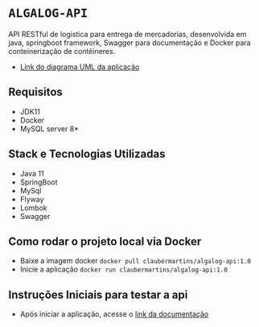 # `ALGALOG-API`
API RESTful de logistica para entrega de mercadorias, desenvolvida em java, springboot framework, Swagger para documentação e Docker para conteinerização de contêineres.

* <p align="left"><a href="https://imgbox.com/ANf6I4E4">Link do diagrama UML da aplicação</a></p>

## Requisitos
- JDK11
- Docker
- MySQL server 8*

## Stack e Tecnologias Utilizadas
- Java 11
- SpringBoot
- MySql
- Flyway
- Lombok
- Swagger

## Como rodar o projeto local via Docker
- Baixe a imagem docker ```docker pull claubermartins/algalog-api:1.0```
- Inicie a aplicação ```docker run claubermartins/algalog-api:1.0```

## Instruções Iniciais para testar a api
* <p align="left">Após iniciar a aplicação, acesse o <a href="http://localhost:8080/swagger-ui.html">link da documentação</a></p>
